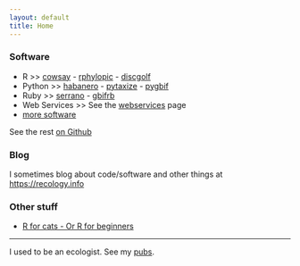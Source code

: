 ```yaml
---
layout: default
title: Home
---
```


### Software

* R >> [cowsay][] - [rphylopic][] - [discgolf][]
* Python >> [habanero](https://github.com/sckott/habanero) - [pytaxize](https://github.com/sckott/pytaxize) - [pygbif](https://github.com/gbif/pygbif) 
* Ruby >> [serrano](https://github.com/sckott/serrano) - [gbifrb][]
* Web Services >> See the [webservices](/webservices) page
* [more software](/software)

<i class="fa fa-github"></i> See the rest <a href="https://github.com/sckott/" target="_blank">on Github</a>

### Blog

I sometimes blog about code/software and other things at <https://recology.info>

### Other stuff

* [R for cats - Or R for beginners](https://rforcats.net)

----

I used to be an ecologist. See my [pubs][pubs].

[pubs]: /publications
[cowsay]: https://github.com/sckott/cowsay
[discgolf]: https://github.com/sckott/discgolf
[rphylopic]: https://github.com/sckott/rphylopic
[gbifrb]: https://github.com/sckott/gbifrb
